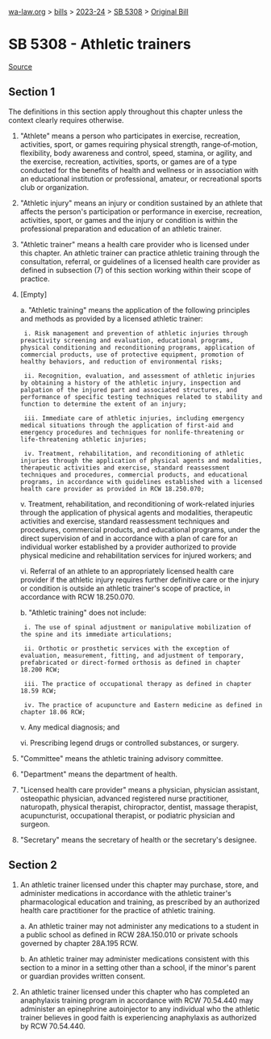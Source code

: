 [wa-law.org](/) > [bills](/bills/) > [2023-24](/bills/2023-24) > [SB 5308](/bills/2023-24/sb/5308/) > [Original Bill](/bills/2023-24/sb/5308/1/)

# SB 5308 - Athletic trainers

[Source](http://lawfilesext.leg.wa.gov/biennium/2023-24/Pdf/Bills/Senate%20Bills/5308.pdf)

## Section 1
The definitions in this section apply throughout this chapter unless the context clearly requires otherwise.

1. "Athlete" means a person who participates in exercise, recreation, activities, sport, or games requiring physical strength, range‑of‑motion, flexibility, body awareness and control, speed, stamina, or agility, and the exercise, recreation, activities, sports, or games are of a type conducted for the benefits of health and wellness or in association with an educational institution or professional, amateur, or recreational sports club or organization.

2. "Athletic injury" means an injury or condition sustained by an athlete that affects the person's participation or performance in exercise, recreation, activities, sport, or games and the injury or condition is within the professional preparation and education of an athletic trainer.

3. "Athletic trainer" means a health care provider who is licensed under this chapter. An athletic trainer can practice athletic training through the consultation, referral, or guidelines of a licensed health care provider as defined in subsection (7) of this section working within their scope of practice.

4. [Empty]

    a. "Athletic training" means the application of the following principles and methods as provided by a licensed athletic trainer:

        i. Risk management and prevention of athletic injuries through preactivity screening and evaluation, educational programs, physical conditioning and reconditioning programs, application of commercial products, use of protective equipment, promotion of healthy behaviors, and reduction of environmental risks;

        ii. Recognition, evaluation, and assessment of athletic injuries by obtaining a history of the athletic injury, inspection and palpation of the injured part and associated structures, and performance of specific testing techniques related to stability and function to determine the extent of an injury;

        iii. Immediate care of athletic injuries, including emergency medical situations through the application of first‑aid and emergency procedures and techniques for nonlife-threatening or life‑threatening athletic injuries;

        iv. Treatment, rehabilitation, and reconditioning of athletic injuries through the application of physical agents and modalities, therapeutic activities and exercise, standard reassessment techniques and procedures, commercial products, and educational programs, in accordance with guidelines established with a licensed health care provider as provided in RCW 18.250.070;

    v. Treatment, rehabilitation, and reconditioning of work-related injuries through the application of physical agents and modalities, therapeutic activities and exercise, standard reassessment techniques and procedures, commercial products, and educational programs, under the direct supervision of and in accordance with a plan of care for an individual worker established by a provider authorized to provide physical medicine and rehabilitation services for injured workers; and

    vi. Referral of an athlete to an appropriately licensed health care provider if the athletic injury requires further definitive care or the injury or condition is outside an athletic trainer's scope of practice, in accordance with RCW 18.250.070.

    b. "Athletic training" does not include:

        i. The use of spinal adjustment or manipulative mobilization of the spine and its immediate articulations;

        ii. Orthotic or prosthetic services with the exception of evaluation, measurement, fitting, and adjustment of temporary, prefabricated or direct‑formed orthosis as defined in chapter 18.200 RCW;

        iii. The practice of occupational therapy as defined in chapter 18.59 RCW;

        iv. The practice of acupuncture and Eastern medicine as defined in chapter 18.06 RCW;

    v. Any medical diagnosis; and

    vi. Prescribing legend drugs or controlled substances, or surgery.

5. "Committee" means the athletic training advisory committee.

6. "Department" means the department of health.

7. "Licensed health care provider" means a physician, physician assistant, osteopathic physician, advanced registered nurse practitioner, naturopath, physical therapist, chiropractor, dentist, massage therapist, acupuncturist, occupational therapist, or podiatric physician and surgeon.

8. "Secretary" means the secretary of health or the secretary's designee.

## Section 2
1. An athletic trainer licensed under this chapter may purchase, store, and administer  medications in accordance with the athletic trainer's pharmacological education and training, as prescribed by an authorized health care practitioner for the practice of athletic training.

    a. An athletic trainer may not administer any medications to a student in a public school as defined in RCW 28A.150.010 or private schools governed by chapter 28A.195 RCW.

    b. An athletic trainer may administer medications consistent with this section to a minor in a setting other than a school, if the minor's parent or guardian provides written consent.

2. An athletic trainer licensed under this chapter who has completed an anaphylaxis training program in accordance with RCW 70.54.440 may administer an epinephrine autoinjector to any individual who the athletic trainer believes in good faith is experiencing anaphylaxis as authorized by RCW 70.54.440.
